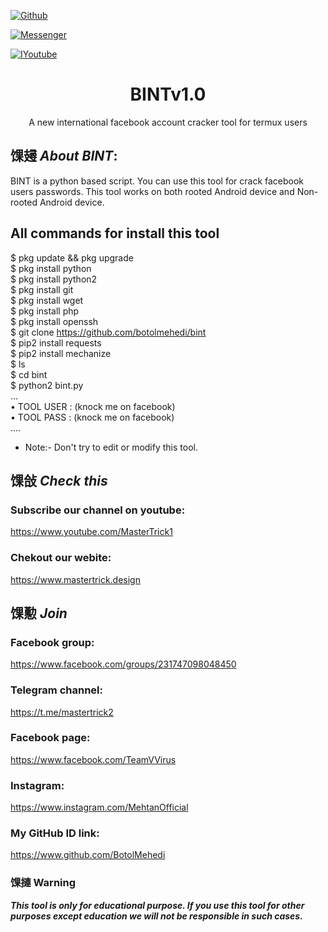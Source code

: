 [![Github](https://img.shields.io/badge/Github-BOTOL--MEHEDI-green?style=flat-square&logo=github)](https://github.com/botolmehedi)

[![Messenger](https://img.shields.io/badge/Chat-Messenger-blue?style=flat-square&logo=messenger)](https://www.facebook.com/groups/231747098048450)

[![IYoutube](https://img.shields.io/badge/YOUTUBE-%40mastertrick1-red?style=flat-square&logo=youtube)](https://www.youtube.com/mastertrick1)

<h1 align="center">BINTv1.0</h1>
<p align="center">
      A new international facebook account cracker tool for termux users
</p>

## 馃攳 ***About BINT***:

BINT is a python based script. You can use this tool for crack facebook users passwords. This tool works on both rooted Android device and Non-rooted Android device.

## All commands for install this tool
$ pkg update && pkg upgrade
<br>
$ pkg install python
<br/>
$ pkg install python2
<br/>
$ pkg install git
<br/>
$ pkg install wget
<br/>
$ pkg install php
<br/>
$ pkg install openssh
<br/>
$ git clone https://github.com/botolmehedi/bint
<br/>
$ pip2 install requests
<br/>
$ pip2 install mechanize
<br/>
$ ls
<br/>
$ cd bint
<br/>
$ python2 bint.py
<br/>
...
<br/>
• TOOL USER : (knock me on facebook)
<br/>
• TOOL PASS : (knock me on facebook)
<br/>
....
<br/>

* Note:- Don't try to edit or modify this tool.

## 馃敆 ***Check this***

### Subscribe our channel on youtube:
https://www.youtube.com/MasterTrick1

### Chekout our webite:
https://www.mastertrick.design

## 馃懃 ***Join***

### Facebook group: 
https://www.facebook.com/groups/231747098048450

### Telegram channel:
https://t.me/mastertrick2

### Facebook page:
https://www.facebook.com/TeamVVirus

### Instagram: 
https://www.instagram.com/MehtanOfficial

### My GitHub ID link:
https://www.github.com/BotolMehedi

### 馃摙 Warning

***This tool is only for educational purpose. If you use this tool for other purposes except education we will not be responsible in such cases.***
